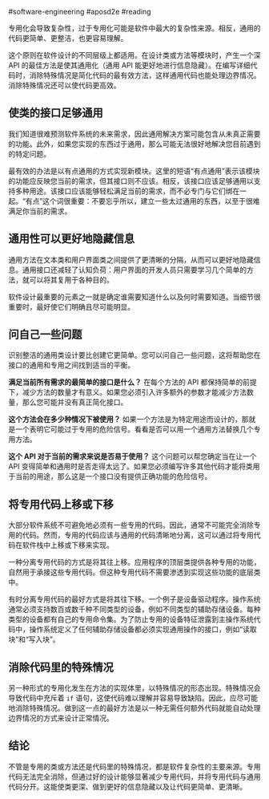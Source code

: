 #software-engineering #aposd2e #reading 

专用化会导致复杂性，过于专用化可能是软件中最大的复杂性来源。相反，通用的代码更简单、更整洁，也更容易理解。

这个原则在软件设计的不同层级上都适用。在设计类或方法等模块时，产生一个深 API 的最佳方法是使其通用化（通用 API 能更好地进行信息隐藏）。在编写详细代码时，消除特殊情况是简化代码的最有效方法，这样通用代码也能处理边界情况。消除特殊情况还可以使代码更高效。

## 使类的接口足够通用

我们知道很难预测软件系统的未来需求，因此通用解决方案可能包含从未真正需要的功能。此外，如果您实现的东西过于通用，那么可能无法很好地解决您目前遇到的特定问题。

最有效的办法是以有点通用的方式实现新模块。这里的短语“有点通用”表示该模块的功能应反映您当前的需求，但其接口则不应该。相反，该接口应该足够通用以支持多种用途。该接口应该能够轻松满足当前的需求，而不必专门与它们绑在一起。“有点”这个词很重要：不要忘乎所以，建立一些太过通用的东西，以至于很难满足你当前的需求。

## 通用性可以更好地隐藏信息

通用方法在文本类和用户界面类之间提供了更清晰的分隔，从而可以更好地隐藏信息。通用接口还减轻了认知负荷：用户界面的开发人员只需要学习几个简单的方法，就可以将其复用于各种目的。

软件设计最重要的元素之一就是确定谁需要知道什么以及何时需要知道。当细节很重要时，最好使它们明确且尽可能明显。

## 问自己一些问题

识别整洁的通用类设计要比创建它更简单。您可以问自己一些问题，这将帮助您在接口的通用和专用之间找到适当的平衡。

**满足当前所有需求的最简单的接口是什么？** 在每个方法的 API 都保持简单的前提下，减少方法的数量才有意义。如果您必须引入许多额外的参数才能减少方法数量，那么您可能并没有真正简化接口。

**这个方法会在多少种情况下被使用？** 如果一个方法是为特定用途而设计的，那就是一个表明它可能过于专用的危险信号。看看是否可以用一个通用方法替换几个专用方法。

**这个 API 对于当前的需求来说是否易于使用？** 这个问题可以帮您确定当在让一个 API 变得简单和通用时是否走得太远了。如果您必须编写许多其他代码才能将类用于当前的用途，那么这是一个接口没有提供正确功能的危险信号。

## 将专用代码上移或下移

大部分软件系统不可避免地必须有一些专用的代码。因此，通常不可能完全消除专用的代码。然而，专用的代码应该与通用的代码清晰地分离，这可以通过将专用代码在软件栈中上移或下移来实现。

一种分离专用代码的方式是将其往上移。应用程序的顶层类提供各种专用的功能，自然用于承接这些专用代码。但这种专用代码不需要渗透到实现这些功能的底层类中。

有时分离专用代码的最好方式是将其往下移。一个例子是设备驱动程序。操作系统通常必须支持数百或数千种不同类型的设备，例如不同类型的辅助存储设备。每种类型的设备都有自己的专用命令集。为了防止专用的设备特征泄露到主操作系统代码中，操作系统定义了任何辅助存储设备都必须实现通用操作的接口，例如“读取块”和“写入块”。

## 消除代码里的特殊情况

另一种形式的专用化发生在方法的实现体里，以特殊情况的形态出现。特殊情况会导致代码中充斥着 `if` 语句，这使代码难以理解并容易导致缺陷。因此，应尽可能地消除特殊情况。做到这一点的最好方法是以一种无需任何额外代码就能自动处理边界情况的方式来设计正常情况。

## 结论

不管是专用的类或方法还是代码里的特殊情况，都是软件复杂性的主要来源。专用代码无法完全消除，但通过好的设计能够显著减少专用代码，并将专用代码与通用代码分开。这能使类更深、做到更好的信息隐藏以及让代码更简单、更清晰。